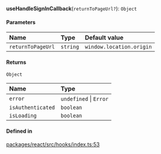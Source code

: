 **useHandleSignInCallback**(`returnToPageUrl?`): `Object`

#### Parameters

| Name | Type | Default value |
| :------ | :------ | :------ |
| `returnToPageUrl` | `string` | `window.location.origin` |

#### Returns

`Object`

| Name | Type |
| :------ | :------ |
| `error` | `undefined` \| `Error` |
| `isAuthenticated` | `boolean` |
| `isLoading` | `boolean` |

#### Defined in

[packages/react/src/hooks/index.ts:53](https://github.com/logto-io/js/blob/5254dee/packages/react/src/hooks/index.ts#L53)
